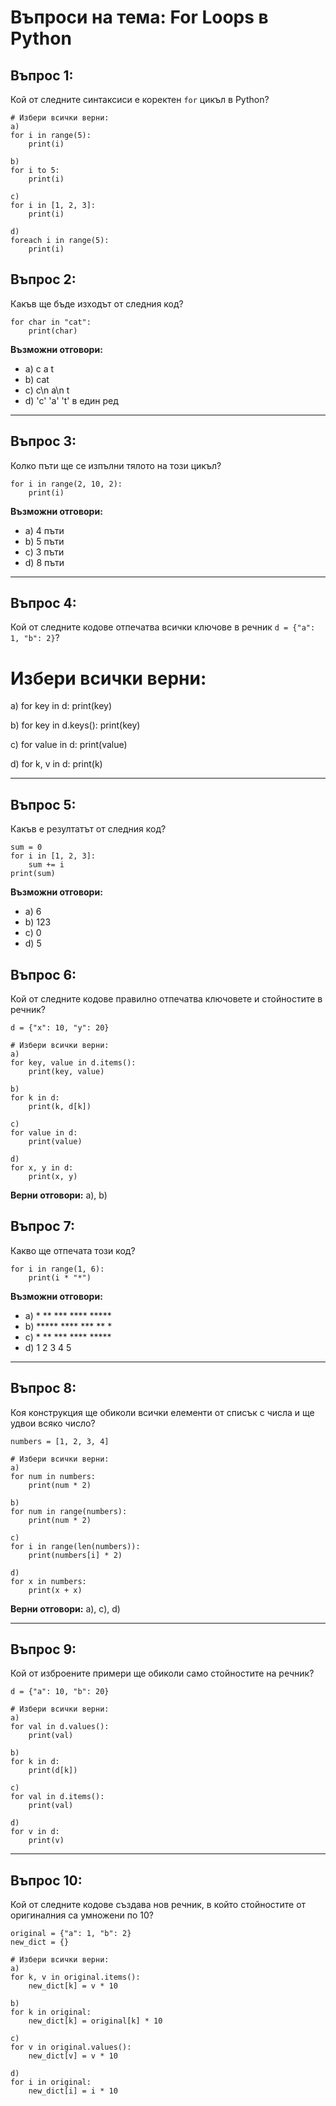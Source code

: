 # Въпроси на тема: For Loops в Python

## Въпрос 1:
Кой от следните синтаксиси е коректен `for` цикъл в Python?

```
# Избери всички верни:
a)
for i in range(5):
    print(i)

b)
for i to 5:
    print(i)

c)
for i in [1, 2, 3]:
    print(i)

d)
foreach i in range(5):
    print(i)
```

## Въпрос 2:
Какъв ще бъде изходът от следния код?

```
for char in "cat":
    print(char)
```

**Възможни отговори:**
- a) c a t  
- b) cat  
- c) c\n a\n t  
- d) 'c' 'a' 't' в един ред  

---

## Въпрос 3:
Колко пъти ще се изпълни тялото на този цикъл?

```
for i in range(2, 10, 2):
    print(i)
```

**Възможни отговори:**
- a) 4 пъти  
- b) 5 пъти  
- c) 3 пъти  
- d) 8 пъти  

---

## Въпрос 4:
Кой от следните кодове отпечатва всички ключове в речник `d = {"a": 1, "b": 2}`?


# Избери всички верни:
a)
for key in d:
    print(key)

b)
for key in d.keys():
    print(key)

c)
for value in d:
    print(value)

d)
for k, v in d:
    print(k)


---

## Въпрос 5:
Какъв е резултатът от следния код?

```
sum = 0
for i in [1, 2, 3]:
    sum += i
print(sum)
```

**Възможни отговори:**
- a) 6  
- b) 123  
- c) 0  
- d) 5  


## Въпрос 6:
Кой от следните кодове правилно отпечатва ключовете и стойностите в речник?

```
d = {"x": 10, "y": 20}

# Избери всички верни:
a)
for key, value in d.items():
    print(key, value)

b)
for k in d:
    print(k, d[k])

c)
for value in d:
    print(value)

d)
for x, y in d:
    print(x, y)
```

**Верни отговори:** a), b)

## Въпрос 7:
Какво ще отпечата този код?

```
for i in range(1, 6):
    print(i * "*")
```

**Възможни отговори:**
- a) * ** *** **** *****  
- b) ***** **** *** ** *  
- c) *
  \*\*
  \*\*\*
  \*\*\*\*
  \*\*\*\*\*  
- d) 1 2 3 4 5  

---

## Въпрос 8:
Коя конструкция ще обиколи всички елементи от списък с числа и ще удвои всяко число?

```
numbers = [1, 2, 3, 4]

# Избери всички верни:
a)
for num in numbers:
    print(num * 2)

b)
for num in range(numbers):
    print(num * 2)

c)
for i in range(len(numbers)):
    print(numbers[i] * 2)

d)
for x in numbers:
    print(x + x)
```

**Верни отговори:** a), c), d)

---

## Въпрос 9:
Кой от изброените примери ще обиколи само стойностите на речник?

```
d = {"a": 10, "b": 20}

# Избери всички верни:
a)
for val in d.values():
    print(val)

b)
for k in d:
    print(d[k])

c)
for val in d.items():
    print(val)

d)
for v in d:
    print(v)
```

---

## Въпрос 10:
Кой от следните кодове създава нов речник, в който стойностите от оригиналния са умножени по 10?

```
original = {"a": 1, "b": 2}
new_dict = {}

# Избери всички верни:
a)
for k, v in original.items():
    new_dict[k] = v * 10

b)
for k in original:
    new_dict[k] = original[k] * 10

c)
for v in original.values():
    new_dict[v] = v * 10

d)
for i in original:
    new_dict[i] = i * 10
```
